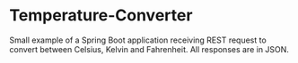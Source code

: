 # Temperature-Converter
Small example of a Spring Boot application receiving REST request to convert between Celsius, Kelvin and Fahrenheit.
All responses are in JSON.
